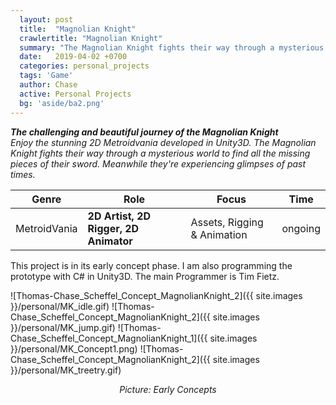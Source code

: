 ```yaml
---
  layout: post
  title:  "Magnolian Knight"
  crawlertitle: "Magnolian Knight"
  summary: "The Magnolian Knight fights their way through a mysterious world to find all the missing pieces of their sword. Meanwhile they're experiencing glimpses of past times."
  date:   2019-04-02 +0700
  categories: personal_projects
  tags: 'Game'
  author: Chase
  active: Personal Projects
  bg: 'aside/ba2.png'
---
```


*__The challenging and beautiful journey of the Magnolian Knight__ <br>
Enjoy the stunning 2D Metroidvania developed in Unity3D. The Magnolian Knight fights their way through a mysterious world to find all the missing pieces of their sword. Meanwhile they're experiencing glimpses of past times.*

Genre | Role | Focus | Time |
------------ | -------------| -------- |----|
MetroidVania | **2D Artist, 2D Rigger, 2D Animator** | Assets, Rigging & Animation | ongoing |

This project is in its early concept phase. I am also programming the prototype with C# in Unity3D.
The main Programmer is Tim Fietz.

![Thomas-Chase_Scheffel_Concept_MagnolianKnight_2]({{ site.images }}/personal/MK_idle.gif)
![Thomas-Chase_Scheffel_Concept_MagnolianKnight_2]({{ site.images }}/personal/MK_jump.gif)
![Thomas-Chase_Scheffel_Concept_MagnolianKnight_1]({{ site.images }}/personal/MK_Concept1.png)
![Thomas-Chase_Scheffel_Concept_MagnolianKnight_2]({{ site.images }}/personal/MK_treetry.gif)
<p align="center"><i>Picture: Early Concepts </i></p>








